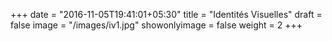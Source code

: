 +++
date = "2016-11-05T19:41:01+05:30"
title = "Identités Visuelles"
draft = false
image = "/images/iv1.jpg"
showonlyimage = false
weight = 2
+++
